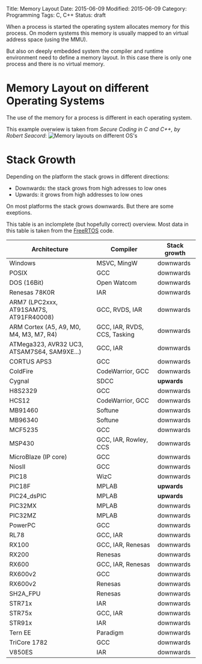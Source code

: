 Title: Memory Layout
Date: 2015-06-09
Modified: 2015-06-09
Category: Programming
Tags: C, C++
Status: draft

When a process is started the operating system allocates memory for this process.
On modern systems this memory is usually mapped to an virtual address space (using the MMU).

But also on deeply embedded system the compiler and runtime environment need to define a memory
layout. In this case there is only one process and there is no virtual memory.


Memory Layout on different Operating Systems
============================================

The use of the memory for a process is different in each operating system.

This example overwiew is taken from *Secure Coding in C and C++, by Robert Seacord*:
![Memory layouts on different OS's](/images/memory_layout.png)


Stack Growth
============

Depending on the platform the stack grows in different directions:

- Downwards: the stack grows from high adresses to low ones
- Upwards: it grows from high addresses to low ones

On most platforms the stack grows downwards. But there are some exeptions.


This table is an inclomplete (but hopefully correct) overview. Most data in this
table is taken from the [FreeRTOS](http://www.freertos.org/) code.

| Architecture | Compiler   | Stack growth  |
|--------------|-------|----------------|
| Windows  | MSVC, MingW | downwards |
| POSIX | GCC | downwards |
| DOS (16Bit) | Open Watcom | downwards |
| Renesas 78K0R | IAR | downwards |
| ARM7 (LPC2xxx, AT91SAM7S, AT91FR40008)  | GCC, RVDS, IAR | downwards |
| ARM Cortex (A5, A9, M0, M4, M3, M7, R4) | GCC, IAR, RVDS, CCS, Tasking | downwards |
| ATMega323, AVR32 UC3, ATSAM7S64, SAM9XE...) | GCC, IAR | downwards |
| CORTUS APS3 | GCC | downwards |
| ColdFire | CodeWarrior, GCC | downwards |
| Cygnal | SDCC | **upwards** |
| H8S2329 | GCC | downwards |
| HCS12 | CodeWarrior, GCC | downwards |
| MB91460 | Softune | downwards |
| MB96340 | Softune | downwards |
| MCF5235 | GCC | downwards |
| MSP430 | GCC, IAR, Rowley, CCS | downwards |
| MicroBlaze (IP core) | GCC | downwards |
| NiosII | GCC | downwards |
| PIC18 | WizC | downwards |
| PIC18F | MPLAB | **upwards** |
| PIC24_dsPIC | MPLAB | **upwards** |
| PIC32MX | MPLAB | downwards |
| PIC32MZ | MPLAB | downwards |
| PowerPC  | GCC | downwards |
| RL78 | GCC, IAR | downwards |
| RX100 | GCC, IAR, Renesas | downwards |
| RX200 | Renesas | downwards |
| RX600 | GCC, IAR, Renesas | downwards |
| RX600v2 | GCC | downwards |
| RX600v2 | Renesas | downwards |
| SH2A_FPU | Renesas | downwards |
| STR71x | IAR | downwards |
| STR75x | GCC, IAR | downwards |
| STR91x | IAR | downwards |
| Tern EE | Paradigm | downwards |
| TriCore 1782 | GCC | downwards |
| V850ES | IAR | downwards |